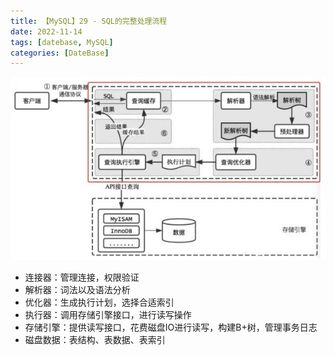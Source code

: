```yaml
---
title: 【MySQL】29 - SQL的完整处理流程
date: 2022-11-14
tags: [datebase, MySQL]
categories: [DateBase]
---
```


![](/post_images/posts/Database/MySQL/SQL处理流程.jpg "SQL处理流程")

- 连接器：管理连接，权限验证
- 解析器：词法以及语法分析
- 优化器：生成执行计划，选择合适索引
- 执行器：调用存储引擎接口，进行读写操作
- 存储引擎：提供读写接口，花费磁盘IO进行读写，构建B+树，管理事务日志
- 磁盘数据：表结构、表数据、表索引

